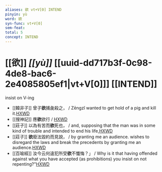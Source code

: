 ```yaml
---
aliases: 欲 vt+V[0] INTEND
pinyin: yù
word: 欲
syn-func: vt+V[0]
sem-feat: 
total: 5
concept: INTEND 
---
```

# [[欲]] *[[yù]]*  [[uuid-dd717b3f-0c98-4de8-bac6-2e4085805ef1|vt+V[0]]] [[INTEND]]
insist on V-ing
 - [[韓非子]] 曾子**欲**捕彘殺之，
                     / Zēngzǐ wanted to get hold of a pig and kill it.[HXWD](https://hxwd.org/textview.html?location=KR3c0005_tls_032-137a.8)
 - [[搜神記]] 應**欲**欲行 / [HXWD](https://hxwd.org/textview.html?location=KR3l0099_tls_019-1a.29)
 - [[莊子]] 以為有苦而**欲**死也， / and, supposing that the man was in some kind of trouble and intended to end his life,[HXWD](https://hxwd.org/textview.html?location=KR5c0126_tls_019-14a.7)
 - [[莊子]] **欲**廢法毀約而見說， / by granting me an audience. wishes to disregard the laws and break the precedents by granting me an audience.[HXWD](https://hxwd.org/textview.html?location=KR5c0126_tls_028-13a.13)
 - [[百喻經]] 汝今云何違犯所受**欲**不懺悔？」 / Why is it that having offended against what you have accepted (as prohibitions) you insist on not repenting?"[HXWD](https://hxwd.org/textview.html?location=KR6b0066_T_001-0543c.84)